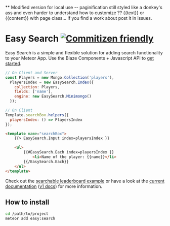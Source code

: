 ** Modified version for local use -- paginification still styled like a donkey's ass and even harder to understand how to customize ?? {{text}} or {{content}} with page class... If you find a work about post it in issues. 


Easy Search [![Commitizen friendly](https://img.shields.io/badge/commitizen-friendly-brightgreen.svg)](http://commitizen.github.io/cz-cli/) 
=====================

Easy Search is a simple and flexible solution for adding search functionality to your Meteor App. Use the Blaze Components + Javascript API to [get started](http://matteodem.github.io/meteor-easy-search/getting-started).

```javascript
// On Client and Server
const Players = new Mongo.Collection('players'),
  PlayersIndex = new EasySearch.Index({
    collection: Players,
    fields: ['name'],
    engine: new EasySearch.Minimongo()
  });
```

```javascript
// On Client
Template.searchBox.helpers({
  playersIndex: () => PlayersIndex
});
```

```html
<template name="searchBox">
    {{> EasySearch.Input index=playersIndex }}

    <ul>
        {{#EasySearch.Each index=playersIndex }}
            <li>Name of the player: {{name}}</li>
        {{/EasySearch.Each}}
    </ul>
</template>
```

Check out the [searchable leaderboard example](https://github.com/matteodem/easy-search-leaderboard) or have a look at the [current documentation](http://matteodem.github.io/meteor-easy-search/) ([v1 docs](https://github.com/matteodem/meteor-easy-search/tree/gh-pages/_v1docs)) for more information.

## How to install

```sh
cd /path/to/project
meteor add easy:search
```
